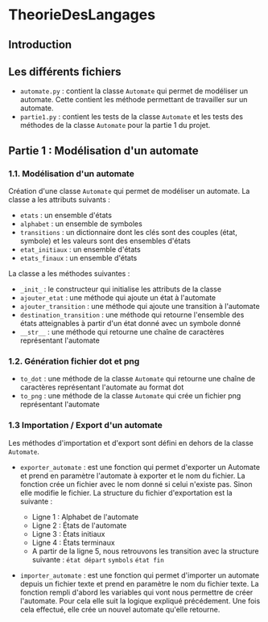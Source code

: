 # TheorieDesLangages

## Introduction


## Les différents fichiers

- `automate.py` : contient la classe `Automate` qui permet de modéliser un automate. Cette contient les méthode permettant de travailler sur un automate.
- `partie1.py` : contient les tests de la classe `Automate` et les tests des méthodes de la classe `Automate` pour la partie 1 du projet.


## Partie 1 : Modélisation d'un automate


### 1.1. Modélisation d'un automate

Création d'une classe `Automate` qui permet de modéliser un automate. La classe a les attributs suivants :
- `etats` : un ensemble d'états
- `alphabet` : un ensemble de symboles
- `transitions` : un dictionnaire dont les clés sont des couples (état, symbole) et les valeurs sont des ensembles d'états
- `etat_initiaux` : un ensemble d'états
- `etats_finaux` : un ensemble d'états

La classe a les méthodes suivantes :

- `_init_` : le constructeur qui initialise les attributs de la classe
- `ajouter_etat` : une méthode qui ajoute un état à l'automate
- `ajouter_transition` : une méthode qui ajoute une transition à l'automate
-  `destination_transition` : une méthode qui retourne l'ensemble des états atteignables à partir d'un état donné avec un symbole donné
- `__str__` : une méthode qui retourne une chaîne de caractères représentant l'automate


### 1.2. Génération fichier dot et png

- `to_dot` : une méthode de la classe `Automate` qui retourne une chaîne de caractères représentant l'automate au format dot
- `to_png` : une méthode de la classe `Automate` qui crée un fichier png représentant l'automate

### 1.3 Importation / Export d'un automate

Les méthodes d'importation et d'export sont défini en dehors de la classe `Automate`.

- `exporter_automate` : est une fonction qui permet d'exporter un Automate et prend en paramètre l'automate à exporter et le nom du fichier. 
La fonction crée un fichier avec le nom donné si celui n'existe pas. Sinon elle modifie le fichier. 
La structure du fichier d'exportation est la suivante : 
    - Ligne 1 : Alphabet de l'automate
    - Ligne 2 : États de l'automate
    - Ligne 3 : États initiaux 
    - Ligne 4 : États terminaux
    - A partir de la ligne 5, nous retrouvons les transition avec la structure suivante : `état départ` `symbols` `état fin`

- `importer_automate` : est une fonction qui permet d'importer un automate depuis un fichier texte et prend en paramètre le nom du fichier texte. 
La fonction rempli d'abord les variables qui vont nous permettre de créer l'automate. Pour cela elle suit la logique expliqué précédement. 
Une fois cela effectué, elle crée un nouvel automate qu'elle retourne. 